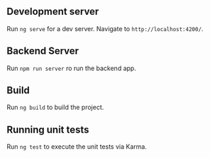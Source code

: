 ## Development server

Run `ng serve` for a dev server. Navigate to `http://localhost:4200/`.

## Backend Server

Run `npm run server` ro run the backend app.

## Build

Run `ng build` to build the project.

## Running unit tests

Run `ng test` to execute the unit tests via Karma.
